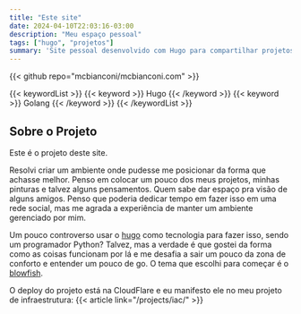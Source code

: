 ```yaml
---
title: "Este site"
date: 2024-04-10T22:03:16-03:00
description: "Meu espaço pessoal"
tags: ["hugo", "projetos"]
summary: 'Site pessoal desenvolvido com Hugo para compartilhar projetos, pensamentos e artes.'
---
```


{{< github repo="mcbianconi/mcbianconi.com" >}}

{{< keywordList >}}
{{< keyword >}} Hugo {{< /keyword >}}
{{< keyword >}} Golang {{< /keyword >}}
{{< /keywordList >}}

## Sobre o Projeto

Este é o projeto deste site.

Resolvi criar um ambiente onde pudesse me posicionar da forma que achasse melhor. Penso em colocar um pouco dos meus projetos, minhas pinturas e talvez alguns pensamentos. Quem sabe dar espaço pra visão de alguns amigos.
Penso que poderia dedicar tempo em fazer isso em uma rede social, mas me agrada a experiência de manter um ambiente gerenciado por mim.

Um pouco controverso usar o [hugo](https://gohugo.io/) como tecnologia para fazer isso, sendo um programador Python? Talvez, mas a verdade é que
gostei da forma como as coisas funcionam por lá e me desafia a sair um pouco da zona de conforto e entender um pouco de go. O tema que escolhi para começar é o [blowfish](https://blowfish.page/).

O deploy do projeto está na CloudFlare e eu manifesto ele no meu projeto de infraestrutura: {{< article link="/projects/iac/" >}}



